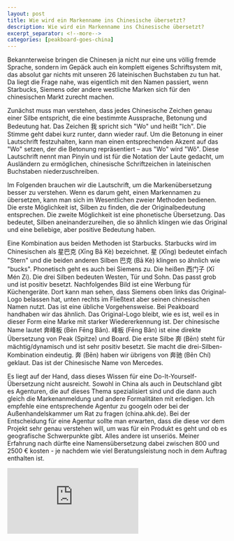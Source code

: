 ```yaml
---
layout: post
title: Wie wird ein Markenname ins Chinesische übersetzt?
description: Wie wird ein Markenname ins Chinesische übersetzt?
excerpt_separator: <!--more-->
categories: [peakboard-goes-china]
---
```


Bekannterweise bringen die Chinesen ja nicht nur eine uns völlig fremde Sprache, sondern im Gepäck auch ein komplett eigenes Schriftsystem mit, das absolut gar nichts mit unseren 26 lateinischen Buchstaben zu tun hat. Da liegt die Frage nahe, was eigentlich mit den Namen passiert, wenn Starbucks, Siemens oder andere westliche Marken sich für den chinesischen Markt zurecht machen.

<!--more-->

Zunächst muss man verstehen, dass jedes Chinesische Zeichen genau einer Silbe entspricht, die eine bestimmte Aussprache, Betonung und Bedeutung hat. Das Zeichen 我 spricht sich "Wo" und heißt "Ich". Die Stimme geht dabei kurz runter, dann wieder rauf. Um die Betonung in einer Lautschrift festzuhalten, kann man einen entsprechenden Akzent auf das "Wo" setzen, der die Betonung repräsentiert – aus "Wo" wird "Wǒ". Diese Lautschrift nennt man Pinyin und ist für die Notation der Laute gedacht, um Ausländern zu ermöglichen, chinesische Schriftzeichen in lateinischen Buchstaben niederzuschreiben. 

Im Folgenden brauchen wir die Lautschrift, um die Markenübersetzung besser zu verstehen. Wenn es darum geht, einen Markennamen zu übersetzen, kann man sich im Wesentlichen zweier Methoden bedienen. Die erste Möglichkeit ist, Silben zu finden, die der Originalbedeutung entsprechen. Die zweite Möglichkeit ist eine phonetische Übersetzung. Das bedeutet, Silben aneinanderzureihen, die so ähnlich klingen wie das Original und eine beliebige, aber positive Bedeutung haben. 

Eine Kombination aus beiden Methoden ist Starbucks. Starbucks wird im Chinesischen als 星巴克 (Xīng Bā Kè) bezeichnet. 星 (Xīng) bedeutet einfach "Stern" und die beiden anderen Silben 巴克 (Bā Kè) klingen so ähnlich wie "bucks". Phonetisch geht es auch bei Siemens zu. Die heißen 西门子 (Xī Mén Zi). Die drei Silben bedeuten Westen, Tür und Sohn. Das passt grob und ist positiv besetzt. 
Nachfolgendes Bild ist eine Werbung für Küchengeräte. Dort kann man sehen, dass Siemens oben links das Original-Logo belassen hat, unten rechts im Fließtext aber seinen chinesischen Namen nutzt. Das ist eine übliche Vorgehensweise.
Bei Peakboard handhaben wir das ähnlich. Das Original-Logo bleibt, wie es ist, weil es in dieser Form eine Marke mit starker Wiedererkennung ist. Der chinesische Name lautet 奔峰板 (Bēn Fēng Bǎn). 峰板 (Fēng Bǎn) ist eine direkte Übersetzung von Peak (Spitze) und Board. Die erste Silbe 奔 (Bēn) steht für mächtig/dynamisch und ist sehr positiv besetzt. Sie macht die drei-Silben-Kombination eindeutig. 奔 (Bēn) haben wir übrigens von 奔驰 (Bēn Chí) geklaut. Das ist der Chinesische Name von Mercedes. 

Es liegt auf der Hand, dass dieses Wissen für eine Do-It-Yourself-Übersetzung nicht ausreicht. Sowohl in China als auch in Deutschland gibt es Agenturen, die auf dieses Thema spezialisiert sind und die dann auch gleich die Markenanmeldung und andere Formalitäten mit erledigen. Ich empfehle eine entsprechende Agentur zu googeln oder bei der Außenhandelskammer um Rat zu fragen (china.ahk.de). 
Bei der Entscheidung für eine Agentur sollte man erwarten, dass die diese vor dem Projekt sehr genau verstehen will, um was für ein Produkt es geht und ob es geografische Schwerpunkte gibt. Alles andere ist unseriös. Meiner Erfahrung nach dürfte eine Namensübersetzung dabei zwischen 800 und 2500 € kosten - je nachdem wie viel Beratungsleistung noch in dem Auftrag enthalten ist.

<div class="video-container">
    <iframe src="https://www.youtube.com/embed/3Xy0Obg8Wzs" frameborder="0" allow="accelerometer; autoplay; encrypted-media; gyroscope; picture-in-picture" allowfullscreen></iframe>
</div>